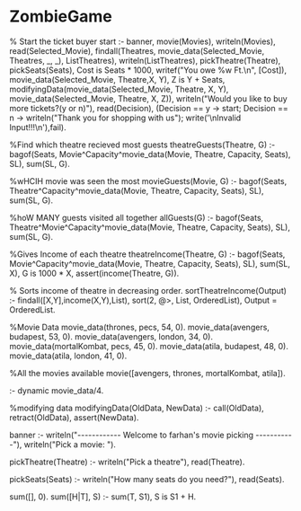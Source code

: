 # ZombieGame


% Start the ticket buyer
start :- banner, movie(Movies), writeln(Movies), read(Selected_Movie), findall(Theatres, movie_data(Selected_Movie, Theatres, _, _), ListTheatres), writeln(ListTheatres), pickTheatre(Theatre), pickSeats(Seats), Cost is Seats * 1000, writef("You owe %w Ft.\n", [Cost]), movie_data(Selected_Movie, Theatre,X, Y), Z is Y + Seats, modifyingData(movie_data(Selected_Movie, Theatre, X, Y), movie_data(Selected_Movie, Theatre, X, Z)), writeln("Would you like to buy more tickets?(y or n)"), read(Decision), (Decision == y -> start; Decision == n -> writeln("Thank you for shopping with us"); write('\nInvalid Input!!!\n'),fail).

%Find which theatre recieved most guests
theatreGuests(Theatre, G) :- bagof(Seats, Movie^Capacity^movie_data(Movie, Theatre, Capacity, Seats), SL), sum(SL, G).

%wHCIH movie was seen the most
movieGuests(Movie, G) :- bagof(Seats, Theatre^Capacity^movie_data(Movie, Theatre, Capacity, Seats), SL), sum(SL, G).

%hoW MANY guests visited all together
allGuests(G) :- bagof(Seats, Theatre^Movie^Capacity^movie_data(Movie, Theatre, Capacity, Seats), SL), sum(SL, G).

%Gives Income of each theatre
theatreIncome(Theatre, G) :- bagof(Seats, Movie^Capacity^movie_data(Movie, Theatre, Capacity, Seats), SL), sum(SL, X), G is 1000 * X, assert(income(Theatre, G)).

% Sorts income of theatre in decreasing order.
sortTheatreIncome(Output) :- findall([X,Y],income(X,Y),List),
sort(2, @>, List, OrderedList),
Output = OrderedList.

%Movie Data
movie_data(thrones, pecs, 54, 0).
movie_data(avengers, budapest, 53, 0).
movie_data(avengers, london, 34, 0).
movie_data(mortalKombat, pecs, 45, 0).
movie_data(atila, budapest, 48, 0).
movie_data(atila, london, 41, 0).

%All the movies available
movie([avengers, thrones, mortalKombat, atila]).

:- dynamic movie_data/4.

%modifying data
modifyingData(OldData, NewData) :- call(OldData), retract(OldData), assert(NewData).

banner :- writeln("------------ Welcome to farhan's movie picking  -----------"), writeln("Pick a movie: ").

pickTheatre(Theatre) :- writeln("Pick a theatre"), read(Theatre).

pickSeats(Seats) :- writeln("How many seats do you need?"), read(Seats).

sum([], 0).
sum([H|T], S) :- sum(T, S1), S is S1 + H.


